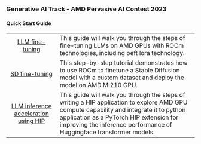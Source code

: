 ### Generative AI Track - AMD Pervasive AI Contest 2023

#### Quick Start Guide 

<table style="width:100%">

<tr>
<td align="center"><a href="./01-LLM_Fine-tuning/">LLM fine-tuning</a></td>
<td>
This guide will walk you through the steps of fine-tuning LLMs on AMD GPUs with ROCm technologies, including peft lora technology. 
</td>
</tr>

<tr>
<td align="center"><a href="./02-SD_Fine-tuning/">SD fine-tuning</a></td>
<td>
This step-by-step tutorial demonstrates how to use ROCm to finetune a Stable Diffusion model with a custom dataset and deploy the model on AMD MI210 GPU. 
</td>
</tr>

<tr>
<td align="center"><a href="./03-HIP_LLM_Acceleration/">LLM inference acceleration using HIP</a></td>
<td>
This guide will walk you through the steps of writing a HIP application to explore AMD GPU compute capability and integrate it to python application as a PyTorch HIP extension for improving the inference performance of Huggingface transformer models.
</td>
</tr>

</table>
